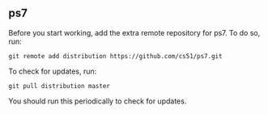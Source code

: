 
## ps7

Before you start working, add the extra remote repository for ps7. To do so, run:

`git remote add distribution https://github.com/cs51/ps7.git`

To check for updates, run:

`git pull distribution master`

You should run this periodically to check for updates.
